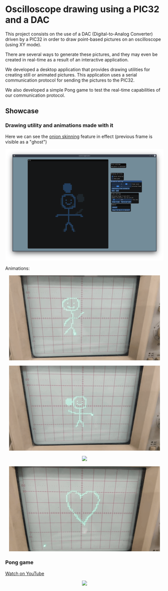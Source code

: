 # Oscilloscope drawing using a PIC32 and a DAC
This project consists on the use of a DAC (Digital-to-Analog Converter) driven by a PIC32 in order to
draw point-based pictures on an oscilloscope (using XY mode).

There are several ways to generate these pictures, and they may even be created in real-time as a result
of an interactive application.

We developed a desktop application that provides drawing utilities for creating still or animated
pictures. This application uses a serial communication protocol for sending the pictures to the PIC32.

We also developed a simple Pong game to test the real-time capabilities of our communication protocol.

## Showcase
### Drawing utility and animations made with it
Here we can see the [onion skinning](https://en.wikipedia.org/wiki/Onion_skinning) feature in effect
(previous frame is visible as a "ghost")
<p align="center"><img src="Showcase/control.png" /></p>

Animations:
<p align="center"><img src="Showcase/waving.gif" /></p>
<p align="center"><img src="Showcase/ball.gif" /></p>
<p align="center"><img src="Showcase/comp.gif" /></p>
<p align="center"><img src="Showcase/heart.gif" /></p>

### Pong game
[Watch on YouTube](https://www.youtube.com/watch?v=mHO34W-vX0c)
[<p align="center"><img src="Showcase/pong.gif" /></p>](https://www.youtube.com/watch?v=mHO34W-vX0c)
